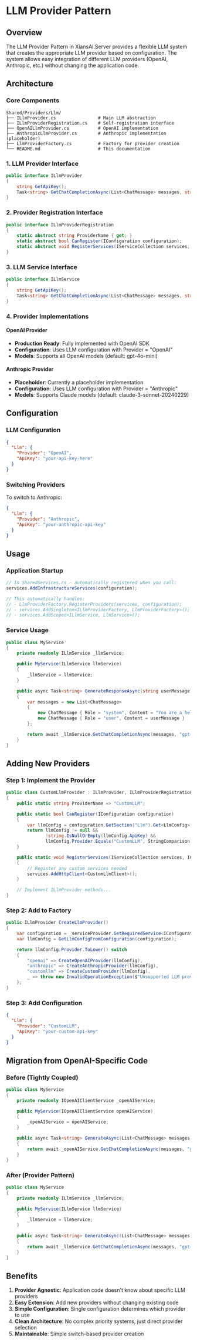 # LLM Provider Pattern

## Overview

The LLM Provider Pattern in XiansAi.Server provides a flexible LLM system that creates the appropriate LLM provider based on configuration. The system allows easy integration of different LLM providers (OpenAI, Anthropic, etc.) without changing the application code.

## Architecture

### Core Components

```text
Shared/Providers/Llm/
├── ILlmProvider.cs                # Main LLM abstraction
├── ILlmProviderRegistration.cs    # Self-registration interface
├── OpenAILlmProvider.cs           # OpenAI implementation
├── AnthropicLlmProvider.cs        # Anthropic implementation (placeholder)
├── LlmProviderFactory.cs          # Factory for provider creation
└── README.md                      # This documentation
```

### 1. LLM Provider Interface

```csharp
public interface ILlmProvider
{
    string GetApiKey();
    Task<string> GetChatCompletionAsync(List<ChatMessage> messages, string model);
}
```

### 2. Provider Registration Interface

```csharp
public interface ILlmProviderRegistration
{
    static abstract string ProviderName { get; }
    static abstract bool CanRegister(IConfiguration configuration);
    static abstract void RegisterServices(IServiceCollection services, IConfiguration configuration);
}
```

### 3. LLM Service Interface

```csharp
public interface ILlmService
{
    string GetApiKey();
    Task<string> GetChatCompletionAsync(List<ChatMessage> messages, string model);
}
```

### 4. Provider Implementations

#### OpenAI Provider

- **Production Ready**: Fully implemented with OpenAI SDK
- **Configuration**: Uses LLM configuration with Provider = "OpenAI"
- **Models**: Supports all OpenAI models (default: gpt-4o-mini)

#### Anthropic Provider

- **Placeholder**: Currently a placeholder implementation
- **Configuration**: Uses LLM configuration with Provider = "Anthropic"
- **Models**: Supports Claude models (default: claude-3-sonnet-20240229)

## Configuration

### LLM Configuration

```json
{
  "Llm": {
    "Provider": "OpenAI",
    "ApiKey": "your-api-key-here"
  }
}
```

### Switching Providers

To switch to Anthropic:

```json
{
  "Llm": {
    "Provider": "Anthropic",
    "ApiKey": "your-anthropic-api-key"
  }
}
```

## Usage

### Application Startup

```csharp
// In SharedServices.cs - automatically registered when you call:
services.AddInfrastructureServices(configuration);

// This automatically handles:
// - LlmProviderFactory.RegisterProviders(services, configuration);
// - services.AddSingleton<ILlmProviderFactory, LlmProviderFactory>();
// - services.AddScoped<ILlmService, LlmService>();
```

### Service Usage

```csharp
public class MyService
{
    private readonly ILlmService _llmService;

    public MyService(ILlmService llmService)
    {
        _llmService = llmService;
    }

    public async Task<string> GenerateResponseAsync(string userMessage)
    {
        var messages = new List<ChatMessage>
        {
            new ChatMessage { Role = "system", Content = "You are a helpful assistant." },
            new ChatMessage { Role = "user", Content = userMessage }
        };

        return await _llmService.GetChatCompletionAsync(messages, "gpt-4o-mini");
    }
}
```

## Adding New Providers

### Step 1: Implement the Provider

```csharp
public class CustomLlmProvider : ILlmProvider, ILlmProviderRegistration
{
    public static string ProviderName => "CustomLLM";

    public static bool CanRegister(IConfiguration configuration)
    {
        var llmConfig = configuration.GetSection("Llm").Get<LlmConfig>();
        return llmConfig != null && 
               !string.IsNullOrEmpty(llmConfig.ApiKey) && 
               llmConfig.Provider.Equals("CustomLLM", StringComparison.OrdinalIgnoreCase);
    }

    public static void RegisterServices(IServiceCollection services, IConfiguration configuration)
    {
        // Register any custom services needed
        services.AddHttpClient<CustomLlmClient>();
    }

    // Implement ILlmProvider methods...
}
```

### Step 2: Add to Factory

```csharp
public ILlmProvider CreateLlmProvider()
{
    var configuration = _serviceProvider.GetRequiredService<IConfiguration>();
    var llmConfig = GetLlmConfigFromConfiguration(configuration);

    return llmConfig.Provider.ToLower() switch
    {
        "openai" => CreateOpenAIProvider(llmConfig),
        "anthropic" => CreateAnthropicProvider(llmConfig),
        "customllm" => CreateCustomProvider(llmConfig),
        _ => throw new InvalidOperationException($"Unsupported LLM provider: {llmConfig.Provider}")
    };
}
```

### Step 3: Add Configuration

```json
{
  "Llm": {
    "Provider": "CustomLLM",
    "ApiKey": "your-custom-api-key"
  }
}
```

## Migration from OpenAI-Specific Code

### Before (Tightly Coupled)

```csharp
public class MyService
{
    private readonly IOpenAIClientService _openAIService;

    public MyService(IOpenAIClientService openAIService)
    {
        _openAIService = openAIService;
    }

    public async Task<string> GenerateAsync(List<ChatMessage> messages)
    {
        return await _openAIService.GetChatCompletionAsync(messages, "gpt-4o-mini");
    }
}
```

### After (Provider Pattern)

```csharp
public class MyService
{
    private readonly ILlmService _llmService;

    public MyService(ILlmService llmService)
    {
        _llmService = llmService;
    }

    public async Task<string> GenerateAsync(List<ChatMessage> messages)
    {
        return await _llmService.GetChatCompletionAsync(messages, "gpt-4o-mini");
    }
}
```

## Benefits

1. **Provider Agnostic**: Application code doesn't know about specific LLM providers
2. **Easy Extension**: Add new providers without changing existing code
3. **Simple Configuration**: Single configuration determines which provider to use
4. **Clean Architecture**: No complex priority systems, just direct provider selection
5. **Maintainable**: Simple switch-based provider creation 